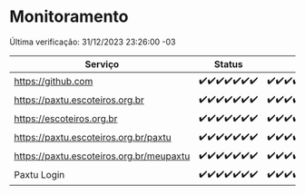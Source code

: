 # Monitoramento

Última verificação: 31/12/2023 23:26:00 -03

|Serviço|Status|Últimas 24h|
|---|---|---|
|https://github.com|<span title="2023-12-25: OK=24">✔️</span><span title="2023-12-26: OK=24">✔️</span><span title="2023-12-27: OK=24">✔️</span><span title="2023-12-28: OK=24">✔️</span><span title="2023-12-29: OK=24">✔️</span><span title="2023-12-30: OK=24">✔️</span><span title="2023-12-31: OK=3">✔️</span>|<span title="31/12/2023 00:06:00 -03 : 200">✔️</span><span title="31/12/2023 01:07:00 -03 : 200">✔️</span><span title="31/12/2023 02:05:00 -03 : 200">✔️</span><span title="31/12/2023 03:07:00 -03 : 200">✔️</span><span title="31/12/2023 04:04:00 -03 : 200">✔️</span><span title="31/12/2023 05:07:00 -03 : 200">✔️</span><span title="31/12/2023 06:05:00 -03 : 200">✔️</span><span title="31/12/2023 07:06:00 -03 : 200">✔️</span><span title="31/12/2023 08:03:00 -03 : 200">✔️</span><span title="31/12/2023 09:10:00 -03 : 200">✔️</span><span title="31/12/2023 10:06:00 -03 : 200">✔️</span><span title="31/12/2023 11:03:00 -03 : 200">✔️</span><span title="31/12/2023 12:04:00 -03 : 200">✔️</span><span title="31/12/2023 13:06:00 -03 : 200">✔️</span><span title="31/12/2023 14:03:00 -03 : 200">✔️</span><span title="31/12/2023 15:07:00 -03 : 200">✔️</span><span title="31/12/2023 16:02:00 -03 : 200">✔️</span><span title="31/12/2023 17:06:00 -03 : 200">✔️</span><span title="31/12/2023 18:03:00 -03 : 200">✔️</span><span title="31/12/2023 19:04:00 -03 : 200">✔️</span><span title="31/12/2023 20:05:00 -03 : 200">✔️</span><span title="31/12/2023 21:34:00 -03 : 200">✔️</span><span title="31/12/2023 22:55:00 -03 : 200">✔️</span><span title="31/12/2023 23:26:00 -03 : 200">✔️</span>|
|https://paxtu.escoteiros.org.br|<span title="2023-12-25: OK=24">✔️</span><span title="2023-12-26: OK=24">✔️</span><span title="2023-12-27: OK=24">✔️</span><span title="2023-12-28: OK=24">✔️</span><span title="2023-12-29: OK=24">✔️</span><span title="2023-12-30: OK=24">✔️</span><span title="2023-12-31: OK=3">✔️</span>|<span title="31/12/2023 00:06:00 -03 : 200">✔️</span><span title="31/12/2023 01:07:00 -03 : 200">✔️</span><span title="31/12/2023 02:05:00 -03 : 200">✔️</span><span title="31/12/2023 03:07:00 -03 : 200">✔️</span><span title="31/12/2023 04:04:00 -03 : 200">✔️</span><span title="31/12/2023 05:07:00 -03 : 200">✔️</span><span title="31/12/2023 06:05:00 -03 : 200">✔️</span><span title="31/12/2023 07:06:00 -03 : 200">✔️</span><span title="31/12/2023 08:03:00 -03 : 200">✔️</span><span title="31/12/2023 09:10:00 -03 : 200">✔️</span><span title="31/12/2023 10:06:00 -03 : 200">✔️</span><span title="31/12/2023 11:03:00 -03 : 200">✔️</span><span title="31/12/2023 12:04:00 -03 : 200">✔️</span><span title="31/12/2023 13:06:00 -03 : 200">✔️</span><span title="31/12/2023 14:03:00 -03 : 200">✔️</span><span title="31/12/2023 15:07:00 -03 : 200">✔️</span><span title="31/12/2023 16:02:00 -03 : 200">✔️</span><span title="31/12/2023 17:06:00 -03 : 200">✔️</span><span title="31/12/2023 18:03:00 -03 : 200">✔️</span><span title="31/12/2023 19:04:00 -03 : 200">✔️</span><span title="31/12/2023 20:05:00 -03 : 200">✔️</span><span title="31/12/2023 21:34:00 -03 : 200">✔️</span><span title="31/12/2023 22:55:00 -03 : 200">✔️</span><span title="31/12/2023 23:26:00 -03 : 200">✔️</span>|
|https://escoteiros.org.br|<span title="2023-12-25: OK=24">✔️</span><span title="2023-12-26: OK=24">✔️</span><span title="2023-12-27: OK=24">✔️</span><span title="2023-12-28: OK=24">✔️</span><span title="2023-12-29: OK=24">✔️</span><span title="2023-12-30: OK=24">✔️</span><span title="2023-12-31: OK=3">✔️</span>|<span title="31/12/2023 00:06:00 -03 : 200">✔️</span><span title="31/12/2023 01:07:00 -03 : 200">✔️</span><span title="31/12/2023 02:05:00 -03 : 200">✔️</span><span title="31/12/2023 03:07:00 -03 : 200">✔️</span><span title="31/12/2023 04:04:00 -03 : 200">✔️</span><span title="31/12/2023 05:07:00 -03 : 200">✔️</span><span title="31/12/2023 06:05:00 -03 : 200">✔️</span><span title="31/12/2023 07:06:00 -03 : 200">✔️</span><span title="31/12/2023 08:03:00 -03 : 200">✔️</span><span title="31/12/2023 09:10:00 -03 : 200">✔️</span><span title="31/12/2023 10:06:00 -03 : 200">✔️</span><span title="31/12/2023 11:03:00 -03 : 200">✔️</span><span title="31/12/2023 12:04:00 -03 : 200">✔️</span><span title="31/12/2023 13:06:00 -03 : 200">✔️</span><span title="31/12/2023 14:03:00 -03 : 200">✔️</span><span title="31/12/2023 15:07:00 -03 : 200">✔️</span><span title="31/12/2023 16:02:00 -03 : 200">✔️</span><span title="31/12/2023 17:06:00 -03 : 200">✔️</span><span title="31/12/2023 18:03:00 -03 : 200">✔️</span><span title="31/12/2023 19:04:00 -03 : 200">✔️</span><span title="31/12/2023 20:05:00 -03 : 200">✔️</span><span title="31/12/2023 21:34:00 -03 : 200">✔️</span><span title="31/12/2023 22:55:00 -03 : 200">✔️</span><span title="31/12/2023 23:26:00 -03 : 200">✔️</span>|
|https://paxtu.escoteiros.org.br/paxtu|<span title="2023-12-25: OK=24">✔️</span><span title="2023-12-26: OK=24">✔️</span><span title="2023-12-27: OK=24">✔️</span><span title="2023-12-28: OK=24">✔️</span><span title="2023-12-29: OK=24">✔️</span><span title="2023-12-30: OK=24">✔️</span><span title="2023-12-31: OK=3">✔️</span>|<span title="31/12/2023 00:06:00 -03 : 200">✔️</span><span title="31/12/2023 01:07:00 -03 : 200">✔️</span><span title="31/12/2023 02:05:00 -03 : 200">✔️</span><span title="31/12/2023 03:07:00 -03 : 200">✔️</span><span title="31/12/2023 04:04:00 -03 : 200">✔️</span><span title="31/12/2023 05:07:00 -03 : 200">✔️</span><span title="31/12/2023 06:05:00 -03 : 200">✔️</span><span title="31/12/2023 07:06:00 -03 : 200">✔️</span><span title="31/12/2023 08:03:00 -03 : 200">✔️</span><span title="31/12/2023 09:10:00 -03 : 200">✔️</span><span title="31/12/2023 10:06:00 -03 : 200">✔️</span><span title="31/12/2023 11:03:00 -03 : 200">✔️</span><span title="31/12/2023 12:04:00 -03 : 200">✔️</span><span title="31/12/2023 13:06:00 -03 : 200">✔️</span><span title="31/12/2023 14:03:00 -03 : 200">✔️</span><span title="31/12/2023 15:07:00 -03 : 200">✔️</span><span title="31/12/2023 16:02:00 -03 : 200">✔️</span><span title="31/12/2023 17:06:00 -03 : 200">✔️</span><span title="31/12/2023 18:03:00 -03 : 200">✔️</span><span title="31/12/2023 19:04:00 -03 : 200">✔️</span><span title="31/12/2023 20:05:00 -03 : 200">✔️</span><span title="31/12/2023 21:34:00 -03 : 200">✔️</span><span title="31/12/2023 22:55:00 -03 : 200">✔️</span><span title="31/12/2023 23:26:00 -03 : 200">✔️</span>|
|https://paxtu.escoteiros.org.br/meupaxtu|<span title="2023-12-25: OK=24">✔️</span><span title="2023-12-26: OK=24">✔️</span><span title="2023-12-27: OK=24">✔️</span><span title="2023-12-28: OK=24">✔️</span><span title="2023-12-29: OK=24">✔️</span><span title="2023-12-30: OK=24">✔️</span><span title="2023-12-31: OK=3">✔️</span>|<span title="31/12/2023 00:06:00 -03 : 200">✔️</span><span title="31/12/2023 01:07:00 -03 : 200">✔️</span><span title="31/12/2023 02:05:00 -03 : 200">✔️</span><span title="31/12/2023 03:07:00 -03 : 200">✔️</span><span title="31/12/2023 04:04:00 -03 : 200">✔️</span><span title="31/12/2023 05:07:00 -03 : 200">✔️</span><span title="31/12/2023 06:05:00 -03 : 200">✔️</span><span title="31/12/2023 07:06:00 -03 : 200">✔️</span><span title="31/12/2023 08:03:00 -03 : 200">✔️</span><span title="31/12/2023 09:10:00 -03 : 200">✔️</span><span title="31/12/2023 10:06:00 -03 : 200">✔️</span><span title="31/12/2023 11:03:00 -03 : 200">✔️</span><span title="31/12/2023 12:04:00 -03 : 200">✔️</span><span title="31/12/2023 13:06:00 -03 : 200">✔️</span><span title="31/12/2023 14:03:00 -03 : 200">✔️</span><span title="31/12/2023 15:07:00 -03 : 200">✔️</span><span title="31/12/2023 16:02:00 -03 : 200">✔️</span><span title="31/12/2023 17:06:00 -03 : 200">✔️</span><span title="31/12/2023 18:03:00 -03 : 200">✔️</span><span title="31/12/2023 19:04:00 -03 : 200">✔️</span><span title="31/12/2023 20:05:00 -03 : 200">✔️</span><span title="31/12/2023 21:34:00 -03 : 200">✔️</span><span title="31/12/2023 22:55:00 -03 : 200">✔️</span><span title="31/12/2023 23:26:00 -03 : 200">✔️</span>|
|Paxtu Login|<span title="2023-12-25: OK=24">✔️</span><span title="2023-12-26: OK=24">✔️</span><span title="2023-12-27: OK=24">✔️</span><span title="2023-12-28: OK=24">✔️</span><span title="2023-12-29: OK=24">✔️</span><span title="2023-12-30: OK=24">✔️</span><span title="2023-12-31: OK=3">✔️</span>|<span title="31/12/2023 00:06:00 -03 : 200">✔️</span><span title="31/12/2023 01:07:00 -03 : 200">✔️</span><span title="31/12/2023 02:05:00 -03 : 200">✔️</span><span title="31/12/2023 03:07:00 -03 : 200">✔️</span><span title="31/12/2023 04:04:00 -03 : 200">✔️</span><span title="31/12/2023 05:07:00 -03 : 200">✔️</span><span title="31/12/2023 06:05:00 -03 : 200">✔️</span><span title="31/12/2023 07:06:00 -03 : 200">✔️</span><span title="31/12/2023 08:03:00 -03 : 200">✔️</span><span title="31/12/2023 09:10:00 -03 : 200">✔️</span><span title="31/12/2023 10:06:00 -03 : 200">✔️</span><span title="31/12/2023 11:03:00 -03 : 200">✔️</span><span title="31/12/2023 12:04:00 -03 : 200">✔️</span><span title="31/12/2023 13:06:00 -03 : 200">✔️</span><span title="31/12/2023 14:03:00 -03 : 200">✔️</span><span title="31/12/2023 15:07:00 -03 : 200">✔️</span><span title="31/12/2023 16:02:00 -03 : 200">✔️</span><span title="31/12/2023 17:06:00 -03 : 200">✔️</span><span title="31/12/2023 18:03:00 -03 : 200">✔️</span><span title="31/12/2023 19:04:00 -03 : 200">✔️</span><span title="31/12/2023 20:05:00 -03 : 200">✔️</span><span title="31/12/2023 21:34:00 -03 : 200">✔️</span><span title="31/12/2023 22:55:00 -03 : 200">✔️</span><span title="31/12/2023 23:26:00 -03 : 200">✔️</span>|
